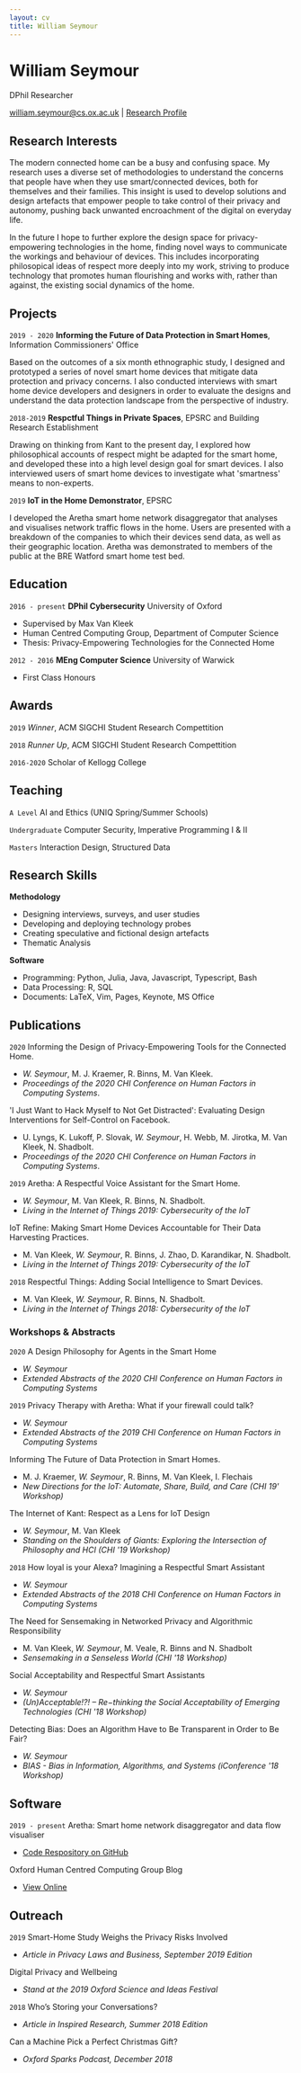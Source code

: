 ```yaml
---
layout: cv
title: William Seymour
---
```

# William Seymour
DPhil Researcher

<div id="webaddress">
<a href="william.seymour@cs.ox.ac.uk">william.seymour@cs.ox.ac.uk</a>
| <a href="https://www.cs.ox.ac.uk/people/william.seymour/">Research Profile</a>
</div>

## Research Interests

The modern connected home can be a busy and confusing space. My research uses a diverse set of methodologies to understand the concerns that people have when they use smart/connected devices, both for themselves and their families. This insight is used to develop solutions and design artefacts that empower people to take control of their privacy and autonomy, pushing back unwanted encroachment of the digital on everyday life.

In the future I hope to further explore the design space for privacy-empowering technologies in the home, finding novel ways to communicate the workings and behaviour of devices. This includes incorporating philosopical ideas of respect more deeply into my work, striving to produce technology that promotes human flourishing and works with, rather than against, the existing social dynamics of the home.

## Projects

`2019 - 2020`
__Informing the Future of Data Protection in Smart Homes__, Information Commissioners' Office

Based on the outcomes of a six month ethnographic study, I designed and prototyped a series of novel smart home devices that mitigate data protection and privacy concerns. I also conducted interviews with smart home device developers and designers in order to evaluate the designs and understand the data protection landscape from the perspective of industry.

`2018-2019`
__Respctful Things in Private Spaces__, EPSRC and Building Research Establishment

Drawing on thinking from Kant to the present day, I explored how philosophical accounts of respect might be adapted for the smart home, and developed these into a high level design goal for smart devices. I also interviewed users of smart home devices to investigate what 'smartness' means to non-experts.

`2019`
__IoT in the Home Demonstrator__, EPSRC

I developed the Aretha smart home network disaggregator that analyses and visualises network traffic flows in the home. Users are presented with a breakdown of the companies to which their devices send data, as well as their geographic location. Aretha was demonstrated to members of the public at the BRE Watford smart home test bed.

## Education

`2016 - present`
__DPhil Cybersecurity__ University of Oxford
- Supervised by Max Van Kleek
- Human Centred Computing Group, Department of Computer Science
- Thesis: Privacy-Empowering Technologies for the Connected Home

`2012 - 2016`
__MEng Computer Science__ University of Warwick
- First Class Honours

## Awards

`2019`
*Winner*, ACM SIGCHI Student Research Compettition

`2018` 
*Runner Up*, ACM SIGCHI Student Research Compettition

`2016-2020`
Scholar of Kellogg College

## Teaching
`A Level`
AI and Ethics (UNIQ Spring/Summer Schools)

`Undergraduate`
Computer Security, Imperative Programming I & II

`Masters`
Interaction Design, Structured Data

## Research Skills

__Methodology__
- Designing interviews, surveys, and user studies
- Developing and deploying technology probes
- Creating speculative and fictional design artefacts
- Thematic Analysis

__Software__
- Programming: Python, Julia, Java, Javascript, Typescript, Bash
- Data Processing: R, SQL
- Documents: LaTeX, Vim, Pages, Keynote, MS Office

## Publications

`2020`
Informing the Design of Privacy-Empowering Tools for the Connected Home.
- *W. Seymour*, M. J. Kraemer, R. Binns, M. Van Kleek.
- *Proceedings of the 2020 CHI Conference on Human Factors in Computing Systems*.

'I Just Want to Hack Myself to Not Get Distracted': Evaluating Design Interventions for Self-Control on Facebook.
- U. Lyngs, K. Lukoff, P. Slovak, *W. Seymour*, H. Webb, M. Jirotka, M. Van Kleek, N. Shadbolt.
- *Proceedings of the 2020 CHI Conference on Human Factors in Computing Systems*.

`2019`
Aretha: A Respectful Voice Assistant for the Smart Home.
- *W. Seymour*, M. Van Kleek, R. Binns, N. Shadbolt.
- *Living in the Internet of Things 2019: Cybersecurity of the IoT*

IoT Refine: Making Smart Home Devices Accountable for Their Data Harvesting Practices.
- M. Van Kleek, *W. Seymour*, R. Binns, J. Zhao, D. Karandikar, N. Shadbolt.
- *Living in the Internet of Things 2019: Cybersecurity of the IoT*

`2018`
Respectful Things: Adding Social Intelligence to Smart Devices.
- M. Van Kleek, *W. Seymour*, R. Binns, N. Shadbolt.
- *Living in the Internet of Things 2018: Cybersecurity of the IoT*

### Workshops & Abstracts

`2020`
A Design Philosophy for Agents in the Smart Home
- *W. Seymour*
- *Extended Abstracts of the 2020 CHI Conference on Human Factors in Computing Systems*

`2019`
Privacy Therapy with Aretha: What if your firewall could talk?
- *W. Seymour*
- *Extended Abstracts of the 2019 CHI Conference on Human Factors in Computing Systems*

Informing The Future of Data Protection in Smart Homes.
- M. J. Kraemer, *W. Seymour*, R. Binns, M. Van Kleek, I. Flechais
- *New Directions for the IoT: Automate, Share, Build, and Care (CHI 19' Workshop)*

The Internet of Kant: Respect as a Lens for IoT Design
- *W. Seymour*, M. Van Kleek
- *Standing on the Shoulders of Giants: Exploring the Intersection of Philosophy and HCI (CHI '19 Workshop)*

`2018`
How loyal is your Alexa? Imagining a Respectful Smart Assistant
- *W. Seymour*
- *Extended Abstracts of the 2018 CHI Conference on Human Factors in Computing Systems*

The Need for Sensemaking in Networked Privacy and Algorithmic Responsibility
- M. Van Kleek‚ *W. Seymour*‚ M. Veale‚ R. Binns and N. Shadbolt
- *Sensemaking in a Senseless World (CHI '18 Workshop)*

Social Acceptability and Respectful Smart Assistants
- *W. Seymour*
- *(Un)Acceptable!?! – Re−thinking the Social Acceptability of Emerging Technologies (CHI '18 Workshop)*

Detecting Bias: Does an Algorithm Have to Be Transparent in Order to Be Fair?
- *W. Seymour*
- *BIAS - Bias in Information, Algorithms, and Systems (iConference '18 Workshop)*

## Software

`2019 - present`
Aretha: Smart home network disaggregator and data flow visualiser
- [Code Respository on GitHub](https://github.com/OxfordHCC/Aretha)

Oxford Human Centred Computing Group Blog
- [View Online](https://hcc.cs.ox.ac.uk)

## Outreach

`2019`
Smart-Home Study Weighs the Privacy Risks Involved
- *Article in Privacy Laws and Business, September 2019 Edition*

Digital Privacy and Wellbeing
- *Stand at the 2019 Oxford Science and Ideas Festival*

`2018`
Who’s Storing your Conversations?
- *Article in Inspired Research, Summer 2018 Edition*

Can a Machine Pick a Perfect Christmas Gift?
- *Oxford Sparks Podcast, December 2018*
